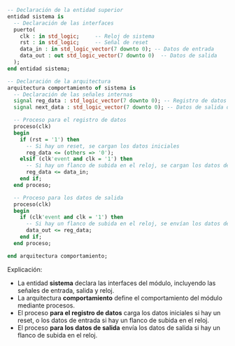 ```vhdl
-- Declaración de la entidad superior
entidad sistema is
  -- Declaración de las interfaces
  puerto(
    clk : in std_logic;     -- Reloj de sistema
    rst : in std_logic;     -- Señal de reset
    data_in : in std_logic_vector(7 downto 0); -- Datos de entrada
    data_out : out std_logic_vector(7 downto 0)  -- Datos de salida
  );
end entidad sistema;

-- Declaración de la arquitectura
arquitectura comportamiento of sistema is
  -- Declaración de las señales internas
  signal reg_data : std_logic_vector(7 downto 0); -- Registro de datos
  signal next_data : std_logic_vector(7 downto 0); -- Datos de salida del registro

  -- Proceso para el registro de datos
  proceso(clk)
  begin
    if (rst = '1') then
      -- Si hay un reset, se cargan los datos iniciales
      reg_data <= (others => '0');
    elsif (clk'event and clk = '1') then
      -- Si hay un flanco de subida en el reloj, se cargan los datos de entrada
      reg_data <= data_in;
    end if;
  end proceso;

  -- Proceso para los datos de salida
  proceso(clk)
  begin
    if (clk'event and clk = '1') then
      -- Si hay un flanco de subida en el reloj, se envían los datos de salida
      data_out <= reg_data;
    end if;
  end proceso;

end arquitectura comportamiento;
```

Explicación:

* La entidad **sistema** declara las interfaces del módulo, incluyendo las señales de entrada, salida y reloj.
* La arquitectura **comportamiento** define el comportamiento del módulo mediante procesos.
* El proceso **para el registro de datos** carga los datos iniciales si hay un reset, o los datos de entrada si hay un flanco de subida en el reloj.
* El proceso **para los datos de salida** envía los datos de salida si hay un flanco de subida en el reloj.